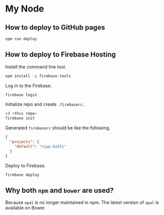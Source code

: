 # My Node

## How to deploy to GitHub pages

```bash
npm run deploy
```

## How to deploy to Firebase Hosting


Install the command line tool. 

```bash
npm install -g firebase-tools
```

Log in to the Firebase.

```bash
firebase login
```

Initialize repo and create `.firebaserc`.

```bash
cd <this repo>
firebase init
```

Generated `firebaserc` should be like the following.

```json
{
  "projects": {
    "default": "nipp-6a551"
  }
}
```

Deploy to Firebase.

```bash
firebase deploy
```

## Why both `npm` and `bower` are used?

Because `opal` is no longer maintained in npm. The latest version of `opal` is available on Bower.
